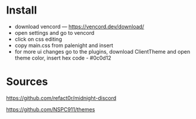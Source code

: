 # Install
* download vencord — https://vencord.dev/download/
* open settings and go to vencord
* click on css editing 
* copy main.css from palenight and insert 
* for more ui changes go to the plugins, download ClientTheme and open theme color, insert hex code - #0c0d12

# Sources 
https://github.com/refact0r/midnight-discord

https://github.com/NSPC911/themes
